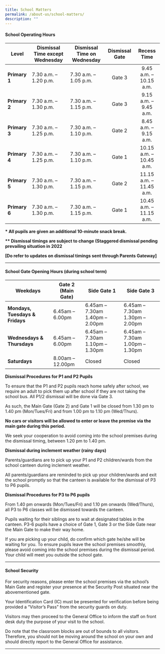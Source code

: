 ```yaml
---
title: School Matters
permalink: /about-us/school-matters/
description: ""
---
```

<h4><strong>School Operating Hours</strong></h4>
<table>
<thead>
<tr>
<th style="text-align: center;">Level</th>
<th style="text-align: center;">Dismissal Time except Wednesday</th>
<th style="text-align: center;">Dismissal Time on Wednesday</th>
<th style="text-align: center;">Dismissal Gate</th>
<th style="text-align: center;">Recess Time</th>
</tr>
</thead>
<tbody>
<tr>
<td><strong>Primary 1</strong></td>
<td>7.30 a.m. &ndash; 1.20 p.m.</td>
<td>7.30 a.m. &ndash; 1.05 p.m.</td>
<td style="text-align: center;">Gate 3</td>
<td style="text-align: center;">9.45 a.m. &ndash; 10.15 a.m.</td>
</tr>
<tr>
<td><strong>Primary 2</strong></td>
<td>7.30 a.m. &ndash; 1.30 p.m.</td>
<td>7.30 a.m. &ndash; 1.15 p.m.</td>
<td style="text-align: center;">Gate 3</td>
<td style="text-align: center;">9.15 a.m. &ndash; 9.45 a.m.</td>
</tr>
<tr>
<td><strong>Primary 3</strong></td>
<td>7.30 a.m. &ndash; 1.25 p.m.</td>
<td>7.30 a.m. &ndash; 1.10 p.m.</td>
<td style="text-align: center;">Gate 2</td>
<td style="text-align: center;">8.45 a.m. &ndash; 9.15 a.m.</td>
</tr>
<tr>
<td><strong>Primary 4</strong></td>
<td>7.30 a.m. &ndash; 1.25 p.m.</td>
<td>7.30 a.m. &ndash; 1.10 p.m.</td>
<td style="text-align: center;">Gate 1</td>
<td style="text-align: center;">10.15 a.m. &ndash; 10.45 a.m.</td>
</tr>
<tr>
<td><strong>Primary 5</strong></td>
<td>7.30 a.m. &ndash; 1.30 p.m.</td>
<td>7.30 a.m. &ndash; 1.15 p.m.</td>
<td style="text-align: center;">Gate 2</td>
<td style="text-align: center;">11.15 a.m. &ndash; 11.45 a.m.</td>
</tr>
<tr>
<td><strong>Primary 6</strong></td>
<td>7.30 a.m. &ndash; 1.30 p.m.</td>
<td>7.30 a.m. &ndash; 1.15 p.m.</td>
<td style="text-align: center;">Gate 1</td>
<td style="text-align: center;">10.45 a.m. &ndash; 11.15 a.m.</td>
</tr>
</tbody>
</table>
<p><strong>* All pupils are given an additional 10-minute snack break.</strong></p>
<p><strong>** Dismissal timings are subject to change (Staggered dismissal pending prevailing situation in 2022</strong></p>
<p><strong>[Do refer to updates on dismissal timings sent through Parents Gateway]</strong></p>
<hr>
<h4><strong>School Gate Opening Hours (during school term)</strong></h4>
<table>
<thead>
<tr>
<th style="text-align: center;">Weekdays</th>
<th style="text-align: center;">Gate 2 (Main Gate)</th>
<th style="text-align: center;">Side Gate 1</th>
<th style="text-align: center;">Side Gate 3</th>
</tr>
</thead>
<tbody>
<tr>
<td><strong>Mondays, Tuesdays &amp; Fridays</strong></td>
<td>6.45am &ndash; 6.00pm</td>
<td>6.45am &ndash; 7.30am 1.40pm &ndash; 2.00pm</td>
<td>6.45am &ndash; 7.30am 1.30pm &ndash; 2.00pm</td>
</tr>
<tr>
<td><strong>Wednesdays &amp; Thursdays</strong></td>
<td>6.45am &ndash; 6.00pm</td>
<td>6.45am &ndash; 7.30am 1.10pm &ndash; 1.30pm</td>
<td>6.45am &ndash; 7.30am 1.00pm &ndash; 1.30pm</td>
</tr>
<tr>
<td><strong>Saturdays</strong></td>
<td>8.00am &ndash; 12.00pm</td>
<td>Closed</td>
<td>Closed</td>
</tr>
</tbody>
</table>
<p><strong>Dismissal Procedures for P1 and P2 Pupils</strong></p>
<p>To ensure that the P1 and P2 pupils reach home safely after school, we require an adult to pick them up after school if they are not taking the school bus. All P1/2 dismissal will be done via Gate 3.&nbsp;</p>
<p>As such, the Main Gate (Gate 2) and Gate 1 will be closed from 1.30 pm to 1.40 pm (Mon/Tues/Fri) and from 1.00 pm to 1.10 pm (Wed/Thurs).&nbsp;</p>
<p><strong>No cars or visitors will be allowed to enter or leave the premise via the main gate during this period.</strong>&nbsp;</p>
<p>We seek your cooperation to avoid coming into the school premises during the dismissal timing, between 1.20 pm to 1.40 pm.</p>
<p><strong>Dismissal during inclement weather (rainy days)</strong></p>
<p>Parents/guardians are to pick up your P1 and P2 children/wards from the school canteen during inclement weather.</p>
<p>All parents/guardians are reminded to pick up your children/wards and exit the school promptly so that the canteen is available for the dismissal of P3 to P6 pupils.</p>
<p><strong>Dismissal Procedures for P3 to P6 pupils</strong></p>
<p>From 1.40 pm onwards (Mon/Tues/Fri) and 1.10 pm onwards (Wed/Thurs), all P3 to P6 classes will be dismissed towards the canteen.&nbsp;</p>
<p>Pupils waiting for their siblings are to wait at designated tables in the canteen. P3-6 pupils have a choice of Gate 1, Gate 3 or the Side Gate near the Main Gate to make their way home.</p>
<p>If you are picking up your child, do confirm which gate he/she will be waiting for you. To ensure pupils leave the school premises smoothly, please avoid coming into the school premises during the dismissal period. Your child will meet you outside the school gate.</p>
<hr>
<h4><strong>School Security</strong></h4>
<p>For security reasons, please enter the school premises via the school&rsquo;s Main Gate and register your presence at the Security Post situated near the abovementioned gate.&nbsp;</p>
<p>Your Identification Card (IC) must be presented for verification before being provided a &ldquo;Visitor&rsquo;s Pass&rdquo; from the security guards on duty.</p>
<p>Visitors may then proceed to the General Office to inform the staff on front desk duty the purpose of your visit to the school.&nbsp;</p>
<p>Do note that the classroom blocks are out of bounds to all visitors. Therefore, you should not be moving around the school on your own and should directly report to the General Office for assistance.</p>
<hr>